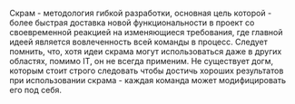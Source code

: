 Скрам - методология гибкой разработки, основная цель которой - более быстрая
доставка новой функциональности в проект со своевременной реакцией на
изменяющиеся требования, где главной идеей является вовлеченность всей команды
в процесс. Следует помнить, что, хотя идеи скрама могут использоваться даже в
других областях, помимо IT, он не всегда применим. Не существует догм, которым
стоит строго следовать чтобы достичь хороших результатов при использовании
скрама - каждая команда может модифицировать его под себя.
